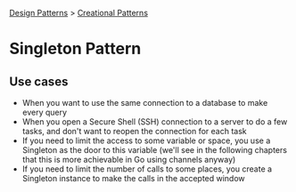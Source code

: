 [Design Patterns](../../README.md) > [Creational Patterns](../README.md)

# Singleton Pattern

## Use cases
- When you want to use the same connection to a database to make every query
- When you open a Secure Shell (SSH) connection to a server to do a few tasks, and don't want to reopen the connection for each task
- If you need to limit the access to some variable or space, you use a Singleton as the door to this variable (we'll see in the following chapters that this is more achievable in Go using channels anyway)
- If you need to limit the number of calls to some places, you create a Singleton instance to make the calls in the accepted window
